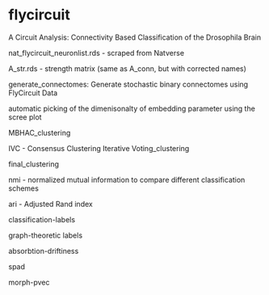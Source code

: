 # flycircuit
A Circuit Analysis: Connectivity Based Classification of the Drosophila Brain

nat_flycircuit_neuronlist.rds - scraped from Natverse

A_str.rds - strength matrix (same as A_conn, but with corrected names)

generate_connectomes: Generate stochastic binary connectomes using FlyCircuit Data

automatic picking of the dimenisonalty of embedding parameter using the scree plot

MBHAC_clustering

IVC - Consensus Clustering Iterative Voting_clustering

final_clustering

nmi - normalized mutual information to compare different classification schemes

ari - Adjusted Rand index 

classification-labels

graph-theoretic labels

absorbtion-driftiness

spad

morph-pvec

